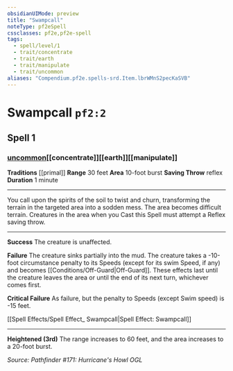 ```yaml
---
obsidianUIMode: preview
title: "Swampcall"
noteType: pf2eSpell
cssclasses: pf2e,pf2e-spell
tags:
  - spell/level/1
  - trait/concentrate
  - trait/earth
  - trait/manipulate
  - trait/uncommon
aliases: "Compendium.pf2e.spells-srd.Item.lbrWMnS2pecKaSVB" 
---
```

# Swampcall  `pf2:2`  
## Spell 1
### [uncommon](uncommon "Uncommon Rarity Trait")[[concentrate]][[earth]][[manipulate]]
**Traditions** [[primal]]
**Range** 30 feet
**Area** 10-foot burst
**Saving Throw**  reflex
**Duration** 1 minute
* * * 
You call upon the spirits of the soil to twist and churn, transforming the terrain in the targeted area into a sodden mess. The area becomes difficult terrain. Creatures in the area when you Cast this Spell must attempt a Reflex saving throw.

* * *

**Success** The creature is unaffected.

**Failure** The creature sinks partially into the mud. The creature takes a -10-foot circumstance penalty to its Speeds (except for its swim Speed, if any) and becomes [[Conditions/Off-Guard|Off-Guard]]. These effects last until the creature leaves the area or until the end of its next turn, whichever comes first.

**Critical Failure** As failure, but the penalty to Speeds (except Swim speed) is -15 feet.

[[Spell Effects/Spell Effect_ Swampcall|Spell Effect: Swampcall]]

* * *

**Heightened (3rd)** The range increases to 60 feet, and the area increases to a 20-foot burst.

*Source: Pathfinder #171: Hurricane's Howl*
*OGL*